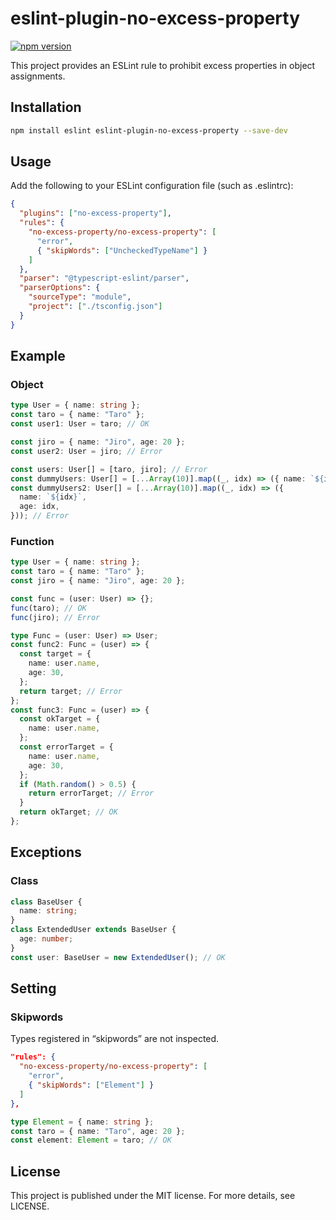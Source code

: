# eslint-plugin-no-excess-property

[![npm version](https://badge.fury.io/js/eslint-plugin-no-excess-property.svg)](https://badge.fury.io/js/eslint-plugin-no-excess-property)

This project provides an ESLint rule to prohibit excess properties in object assignments.

## Installation

```sh
npm install eslint eslint-plugin-no-excess-property --save-dev
```

## Usage

Add the following to your ESLint configuration file (such as .eslintrc):

```json
{
  "plugins": ["no-excess-property"],
  "rules": {
    "no-excess-property/no-excess-property": [
      "error",
      { "skipWords": ["UncheckedTypeName"] }
    ]
  },
  "parser": "@typescript-eslint/parser",
  "parserOptions": {
    "sourceType": "module",
    "project": ["./tsconfig.json"]
  }
}
```

## Example

### Object

```typescript
type User = { name: string };
const taro = { name: "Taro" };
const user1: User = taro; // OK

const jiro = { name: "Jiro", age: 20 };
const user2: User = jiro; // Error

const users: User[] = [taro, jiro]; // Error
const dummyUsers: User[] = [...Array(10)].map((_, idx) => ({ name: `${idx}` })); // OK
const dummyUsers2: User[] = [...Array(10)].map((_, idx) => ({
  name: `${idx}`,
  age: idx,
})); // Error
```

### Function

```ts
type User = { name: string };
const taro = { name: "Taro" };
const jiro = { name: "Jiro", age: 20 };

const func = (user: User) => {};
func(taro); // OK
func(jiro); // Error

type Func = (user: User) => User;
const func2: Func = (user) => {
  const target = {
    name: user.name,
    age: 30,
  };
  return target; // Error
};
const func3: Func = (user) => {
  const okTarget = {
    name: user.name,
  };
  const errorTarget = {
    name: user.name,
    age: 30,
  };
  if (Math.random() > 0.5) {
    return errorTarget; // Error
  }
  return okTarget; // OK
};
```

## Exceptions

### Class

```ts
class BaseUser {
  name: string;
}
class ExtendedUser extends BaseUser {
  age: number;
}
const user: BaseUser = new ExtendedUser(); // OK
```

## Setting

### Skipwords

Types registered in “skipwords” are not inspected.

```json
"rules": {
  "no-excess-property/no-excess-property": [
    "error",
    { "skipWords": ["Element"] }
  ]
},
```

```ts
type Element = { name: string };
const taro = { name: "Taro", age: 20 };
const element: Element = taro; // OK
```

## License

This project is published under the MIT license. For more details, see LICENSE.
